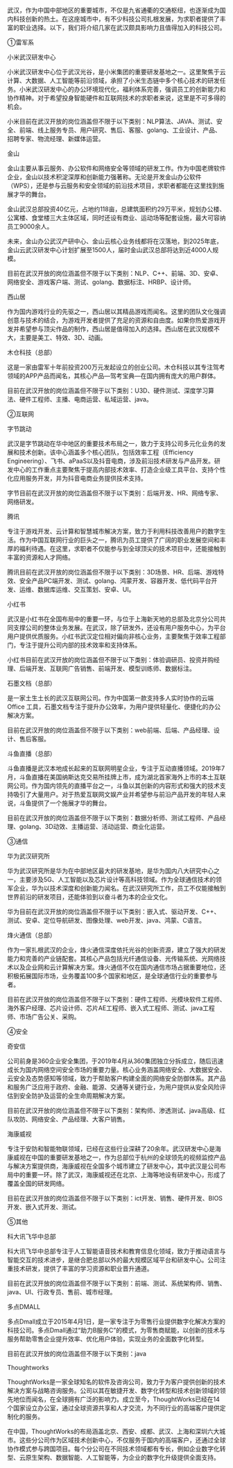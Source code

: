 武汉，作为中国中部地区的重要城市，不仅是九省通衢的交通枢纽，也逐渐成为国内科技创新的热土。在这座城市中，有不少科技公司扎根发展，为求职者提供了丰富的职业选择。以下，我们将介绍几家在武汉颇具影响力且值得加入的科技公司。

①雷军系

小米武汉研发中心

小米武汉研发中心位于武汉光谷，是小米集团的重要研发基地之一。这里聚焦于云计算、大数据、人工智能等前沿领域，承担了小米生态链中多个核心技术的研发任务。小米武汉研发中心的办公环境现代化，福利体系完善，强调员工的创新能力和协作精神。对于希望投身智能硬件和互联网技术的求职者来说，这里是不可多得的机会。

小米目前在武汉开放的岗位涵盖但不限于以下类别：NLP算法、JAVA、测试、安全、前端、线上服务专员、用户研究、售后、客服、golang、工业设计、产品、招聘专家、物流经理、新媒体运营。

金山

金山主要从事云服务、办公软件和网络安全等领域的研发工作。作为中国老牌软件企业，金山以技术积淀深厚和创新能力强著称。无论是开发金山办公软件（WPS），还是参与云服务和安全领域的前沿技术项目，求职者都能在这里找到施展才华的舞台。

金山武汉总部投资40亿元，占地约118亩，总建筑面积约29万平米，规划办公楼、公寓楼、食堂楼三大主体区域，同时还设有商业、运动场等配套设施，最大可容纳员工9000余人。

未来，金山办公武汉产研中心、金山云核心业务线都将在汉落地，到2025年底，金山云武汉研发中心计划扩展至1500人，届时金山武汉总部将达到近4000人规模。

目前在武汉开放的岗位涵盖但不限于以下类别：NLP、C++、前端、3D、安卓、网络安全、游戏客户端、测试、golang、数据标注、HRBP、设计师。

西山居

作为国内游戏行业的先驱之一，西山居以其精品游戏而闻名。这里的团队文化强调创意与技术的结合，为游戏开发者提供了充足的资源和自由度。如果你热爱游戏开发并希望参与顶尖作品的制作，西山居是值得加入的选择。西山居在武汉规模不大，主要是美工、特效、3D、动画。

木仓科技（总部）

这是一家由雷军十年前投资200万元发起设立的创业公司。木仓科技以其专注驾考领域的APP产品而闻名，其核心产品—驾考宝典—在国内拥有庞大的用户群体。

目前在武汉开放的岗位涵盖但不限于以下类别：U3D、硬件测试、深度学习算法、硬件工程师、主播、电商运营、私域运营、java。





②互联网

字节跳动

武汉是字节跳动在华中地区的重要技术布局之一，致力于支持公司多元化业务的发展和技术创新。该中心涵盖多个核心团队，包括效率工程（Efficiency Engineering）、飞书、aPaaS以及抖音电商，涉及前沿技术研发与产品开发。研发中心的工作重点主要聚焦于提高内部技术效率、打造企业级工具平台、支持个性化应用服务开发，并为抖音电商业务提供技术支持。

字节目前在武汉开放的岗位涵盖但不限于以下类别：后端开发、HR、网络专家、网络研发。

腾讯

专注于游戏开发、云计算和智慧城市解决方案，致力于利用科技改善用户的数字生活。作为中国互联网行业的巨头之一，腾讯为员工提供了广阔的职业发展空间和丰厚的福利待遇。在这里，求职者不仅能参与到全球顶尖的技术项目中，还能接触到丰富的资源和人才网络。

腾讯目前在武汉开放的岗位涵盖但不限于以下类别：3D场景、HR、后端、游戏特效、安全产品PC端开发、测试、golang、鸿蒙开发、容器开发、低代码平台开发、运维、数据库运维、交互策划、安卓、UI。

小红书

武汉是小红书在全国布局中的重要一环，与位于上海新天地的总部及北京分公司共同支撑公司的整体业务发展。在武汉，除了研发外，还设有用户服务中心，为平台用户提供优质服务。小红书武汉定位相对偏向非核心业务，主要聚焦于效率工程部门，专注于提升公司内部的技术效率和支持体系。

小红书目前在武汉开放的岗位涵盖但不限于以下类别：体验调研员、投资并购经理、后端开发、互联网广告销售、前端开发、模型训练师、数据标注。

石墨文档（总部）

是一家土生土长的武汉互联网公司。作为中国第一款支持多人实时协作的云端 Office 工具，石墨文档专注于提升办公效率，为用户提供轻量化、便捷化的办公解决方案。

目前在武汉开放的岗位涵盖但不限于以下类别：web前端、后端、产品经理、设计、售后客服。

斗鱼直播（总部）

斗鱼直播是武汉本地成长起来的互联网明星企业，专注于互动直播领域。2019年7月，斗鱼直播在美国纳斯达克交易所挂牌上市，成为湖北首家海外上市的本土互联网公司。作为国内领先的直播平台之一，斗鱼以其创新的内容形式和强大的技术支持吸引了大量用户。对于热爱互联网文娱产业并希望参与前沿产品开发的年轻人来说，斗鱼提供了一个施展才华的舞台。

目前在武汉开放的岗位涵盖但不限于以下类别：数据分析师、测试工程师、产品经理、golang、3D动效、主播运营、活动运营、商业化运营。





③通信

华为武汉研究所

华为武汉研究所是华为在中部地区最大的研发基地，是华为国内八大研究中心之一，主要涉及5G、人工智能以及芯片设计等高科技领域。作为全球通信技术的领军企业，华为以技术深度和创新能力闻名。在武汉研究所工作，员工不仅能接触到世界前沿的研发项目，还能体验到以奋斗者为本的企业文化。

华为目前在武汉开放的岗位涵盖但不限于以下类别：嵌入式、驱动开发、C++、测试、安卓、定位导航研发、图像处理、web开发、java、鸿蒙、C语言。

烽火通信（总部）

作为一家扎根武汉的企业，烽火通信深度依托光谷的创新资源，建立了强大的研发能力和完善的产业链配套。其核心产品包括光纤通信设备、光传输系统、光网络技术以及企业网和云计算解决方案。烽火通信不仅在国内通信市场占据重要地位，还积极拓展国际市场，业务覆盖100多个国家和地区，是全球通信行业的重要参与者。

目前在武汉开放的岗位涵盖但不限于以下类别：硬件工程师、光模块软件工程师、海外客户经理、芯片设计师、芯片AE工程师、嵌入式工程师、测试、java工程师、市场广告公关、采购。

④安全

奇安信

公司前身是360企业安全集团，于2019年4月从360集团独立分拆成立，随后迅速成长为国内网络空间安全市场的重要力量。核心业务涵盖网络安全、大数据安全、云安全及态势感知等领域，致力于帮助客户构建全面的网络安全防御体系。其产品和服务广泛应用于政府、金融、能源、交通等关键行业，为用户提供从安全风险评估到安全防护及运营的全生命周期解决方案。

目前在武汉开放的岗位涵盖但不限于以下类别：架构师、渗透测试、java高级、红队攻防、网络安全、产品经理、大客户销售。

海康威视

专注于安防和智能物联领域，已经在这些行业深耕了20余年。武汉研发中心是海康威视在中国的重要研发基地之一，作为总部位于杭州的全球领先的视频监控产品与解决方案提供商，海康威视在全国多个城市建立了研发中心，其中武汉是公司布局中的重要一环。除了武汉，海康威视还在北京、上海等地设有研发中心，形成了覆盖全国的研发网络。

目前在武汉开放的岗位涵盖但不限于以下类别：ict开发、销售、硬件开发、BIOS开发、嵌入式开发、测试。

⑤其他

科大讯飞华中总部

科大讯飞华中总部专注于人工智能语音技术和教育信息化领域，致力于推动语言与智能交互的技术进步，是继合肥总部以外的最大规模区域平台和研发中心。公司注重技术研发，提供了丰富的学习资源和职业晋升通道。

目前在武汉开放的岗位涵盖但不限于以下类别：前端、测试、系统架构师、销售、java、UI、行政专员、售前、城市经理。

多点DMALL

多点Dmall成立于2015年4月1日，是一家专注于为零售行业提供数字化解决方案的科技公司。多点Dmall通过“助力B服务C”的模式，为零售商赋能，以创新的技术与服务帮助零售企业提升效率、优化用户体验，实现业务的全面数字化转型。

目前在武汉开放的岗位涵盖但不限于以下类别：java

Thoughtworks

ThoughtWorks是一家全球知名的软件及咨询公司，致力于为客户提供创新的技术解决方案与战略咨询服务。公司以其在敏捷开发、数字化转型和技术创新领域的领先地位而闻名，在全球拥有广泛的影响力。成立至今，ThoughtWorks已经在14个国家设立办公室，通过全球资源共享和人才交流，为不同行业的高端客户提供定制化的服务。

在中国，ThoughtWorks的布局涵盖北京、西安、成都、武汉、上海和深圳六大城市。这些分公司作为区域技术创新中心，不仅服务于国内的高端客户，还通过全球协作模式参与跨国项目。每个分公司在不同技术领域都有专长，例如企业数字化转型、云原生架构、数据智能、人工智能等，为企业的数字化升级提供全面支持。